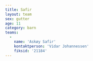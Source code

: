 ```yaml
---
title: Safir
layout: team
sex: gutter
age: 11
category: barn
teams:
  -
    name: 'Askøy Safir'
    kontaktperson: 'Vidar Johannessen'
    fiksid: '21184'
---
```

